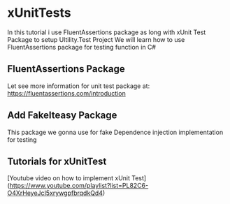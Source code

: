 # xUnitTests
In this tutorial i use FluentAssertions package as long with xUnit Test Package to setup Ultility.Test Project
We will learn how to use FluentAssertions package for testing function in C#

## FluentAssertions Package
Let see more information for unit test package at: https://fluentassertions.com/introduction
## Add FakeIteasy Package
This package we gonna use for fake Dependence injection implementation for testing
## Tutorials for xUnitTest
[Youtube video on how to implement xUnit Test] (https://www.youtube.com/playlist?list=PL82C6-O4XrHeyeJcI5xrywgpfbrqdkQd4)
